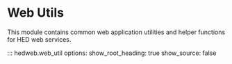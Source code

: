 # Web Utils

This module contains common web application utilities and helper functions for HED web services.

::: hedweb.web_util
    options:
      show_root_heading: true
      show_source: false
